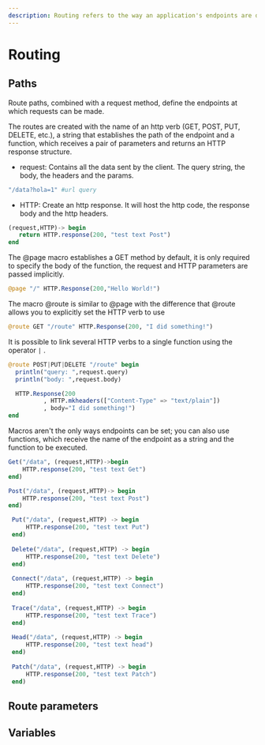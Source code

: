 ```yaml
---
description: Routing refers to the way an application's endpoints are defined.
---
```


# Routing

## Paths

Route paths, combined with a request method, define the endpoints at which requests can be made. 

The routes are created with the name of an http verb \(GET, POST, PUT, DELETE, etc.\), a string that establishes the path of the endpoint and a function, which receives a pair of parameters and returns an HTTP response structure.

* request: Contains all the data sent by the client.                                                                                                                The query string, the body, the headers and the params.

```julia
"/data?hola=1" #url query
```

* HTTP: Create an http response. It will host the http code, the response body and the http headers.

```julia
(request,HTTP)-> begin
   return HTTP.response(200, "test text Post")
end
```

The @page macro establishes a GET method by default, it is only required to specify the body of the function, the request and HTTP parameters are passed implicitly.

```julia
@page "/" HTTP.Response(200,"Hello World!")
```

The macro @route is similar to @page with the difference that @route allows you to explicitly set the HTTP verb to use

```julia
@route GET "/route" HTTP.Response(200, "I did something!")
```

It is possible to link several HTTP verbs to a single function using the operator `|` . 

```julia
@route POST|PUT|DELETE "/route" begin
  println("query: ",request.query)
  println("body: ",request.body)

  HTTP.Response(200
          , HTTP.mkheaders(["Content-Type" => "text/plain"])
          , body="I did something!")
end
```

Macros aren't the only ways endpoints can be set; you can also use functions, which receive the name of the endpoint as a string and the function to be executed.

```julia
Get("/data", (request,HTTP)->begin
    HTTP.response(200, "test text Get")
end)

Post("/data", (request,HTTP)-> begin
    HTTP.response(200, "test text Post")
end)

 Put("/data", (request,HTTP) -> begin
     HTTP.response(200, "test text Put")
 end)
 
 Delete("/data", (request,HTTP) -> begin
     HTTP.response(200, "test text Delete")
 end)
 
 Connect("/data", (request,HTTP) -> begin
     HTTP.response(200, "test text Connect")
 end)
 
 Trace("/data", (request,HTTP) -> begin
     HTTP.response(200, "test text Trace")
 end)
 
 Head("/data", (request,HTTP) -> begin
     HTTP.response(200, "test text head")
 end)
 
 Patch("/data", (request,HTTP) -> begin
     HTTP.response(200, "test text Patch")
 end)
```

## Route parameters





## Variables

